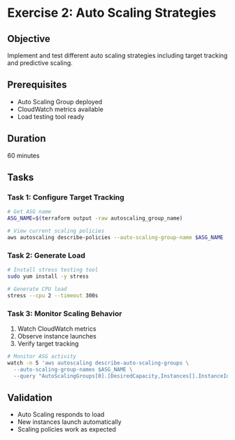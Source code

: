# Exercise 2: Auto Scaling Strategies

## Objective
Implement and test different auto scaling strategies including target tracking and predictive scaling.

## Prerequisites
- Auto Scaling Group deployed
- CloudWatch metrics available
- Load testing tool ready

## Duration
60 minutes

## Tasks

### Task 1: Configure Target Tracking
```bash
# Get ASG name
ASG_NAME=$(terraform output -raw autoscaling_group_name)

# View current scaling policies
aws autoscaling describe-policies --auto-scaling-group-name $ASG_NAME
```

### Task 2: Generate Load
```bash
# Install stress testing tool
sudo yum install -y stress

# Generate CPU load
stress --cpu 2 --timeout 300s
```

### Task 3: Monitor Scaling Behavior
1. Watch CloudWatch metrics
2. Observe instance launches
3. Verify target tracking

```bash
# Monitor ASG activity
watch -n 5 'aws autoscaling describe-auto-scaling-groups \
  --auto-scaling-group-names $ASG_NAME \
  --query "AutoScalingGroups[0].[DesiredCapacity,Instances[].InstanceId]"'
```

## Validation
- Auto Scaling responds to load
- New instances launch automatically
- Scaling policies work as expected
